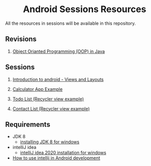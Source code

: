 <h1 align="center"> Android Sessions Resources </h1>

All the resources in sessions will be available in this repository.


## Revisions

1. [Object Orianted Programming (OOP) in Java](https://github.com/HackerRank-Campus-Club-AUFS/Android-sessions/tree/main/0.%20OOP%20Revision)


## Sessions

1. [Introduction to android - Views and Layouts](https://github.com/HackerRank-Campus-Club-AUFS/Android-sessions/tree/main/1.%20Introduction%20to%20android%20-%20Views%20and%20Layouts)

2. [Calculator App Example](https://github.com/HackerRank-Campus-Club-AUFS/Android-sessions/tree/main/2.%20Calculator%20App%20Example)

3. [Todo List (Recycler view example)](https://github.com/HackerRank-Campus-Club-AUFS/Android-sessions/tree/main/3.%20Todo%20List%20(Recycler%20view%20example))

4. [Contact List (Recycler view example)](https://github.com/HackerRank-Campus-Club-AUFS/Android-sessions/tree/main/4.%20Contact%20List%20(Recycler%20View%20Example))

## Requirements
- JDK 8
  - [installing JDK 8 for windows](https://youtu.be/ZkEc_UEDCRY)
- intelliJ idea
  -  [intelliJ idea 2020 installation for windows](https://youtu.be/-a_t1JC37FU)
- [How to use intellij in Android development](https://drive.google.com/file/d/1DWd9qrodU7s5JxbcHwQvgp5jtKOXcpq7/view?usp=sharing)
